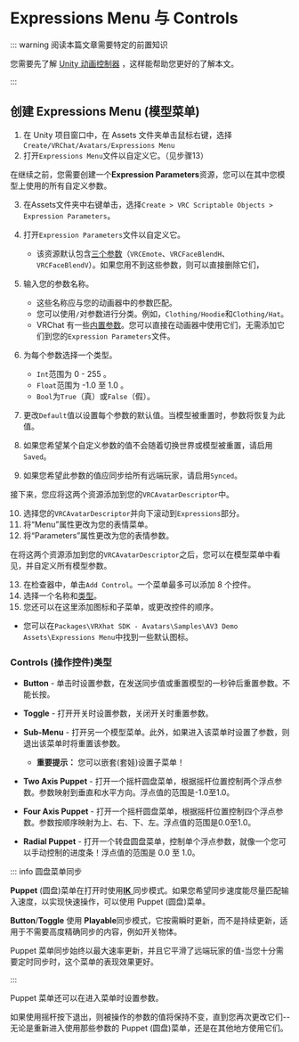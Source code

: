 # Expressions Menu 与 Controls
<!--标题需要再修改-->
::: warning 阅读本篇文章需要特定的前置知识

您需要先了解 [Unity 动画控制器](https://docs.unity3d.com/cn/2019.4/Manual/class-AnimatorController.html) ，这样能帮助您更好的了解本文。

:::

## 创建 Expressions Menu (模型菜单)

1. 在 Unity 项目窗口中，在 Assets 文件夹单击鼠标右键，选择`Create/VRChat/Avatars/Expressions Menu`
2. 打开`Expressions Menu`文件以自定义它。（见步骤13）

在继续之前，您需要创建一个**Expression Parameters**资源，您可以在其中您模型上使用的所有自定义参数。

<!--![默认情况下表情参数的外观。](/img/avatars/animator-parameters/params-default.png)-->

3. 在Assets文件夹中右键单击，选择`Create > VRC Scriptable Objects > Expression Parameters`。
4. 打开`Expression Parameters`文件以自定义它。

    - 该资源默认包含[三个参数](https://creators.vrchat.com/avatars/animator-parameters/#default-av3-aliasing)（`VRCEmote`、`VRCFaceBlendH`、`VRCFaceBlendV`）。如果您用不到这些参数，则可以直接删除它们，
5. 输入您的参数名称。
    - 这些名称应与您的动画器中的参数匹配。
    - 您可以使用`/`对参数进行分类。例如，`Clothing/Hoodie`和`Clothing/Hat`。
    - VRChat 有一些[内置参数](https://creators.vrchat.com/avatars/animator-parameters/#parameters)。您可以直接在动画器中使用它们，无需添加它们到您的`Expression Parameters`文件。
6. 为每个参数选择一个类型。

    - `Int`范围为 0 - 255 。
    - `Float`范围为 -1.0 至 1.0 。
    - `Bool`为`True`（真）或`False`（假）。
7. 更改`Default`值以设置每个参数的默认值。当模型被重置时，参数将恢复为此值。
8. 如果您希望某个自定义参数的值不会随着切换世界或模型被重置，请启用`Saved`。
9. 如果您希望此参数的值应同步给所有远端玩家，请启用`Synced`。

接下来，您应将这两个资源添加到您的`VRCAvatarDescriptor`中。

<!--![默认情况下表情参数的外观。](/img/avatars/animator-parameters/avatar-descriptor-params.png)-->

10. 选择您的`VRCAvatarDescriptor`并向下滚动到`Expressions`部分。
11. 将“Menu”属性更改为您的表情菜单。
12. 将“Parameters”属性更改为您的表情参数。

在将这两个资源添加到您的`VRCAvatarDescriptor`之后，您可以在模型菜单中看见，并自定义所有模型参数。

<!--![默认情况下表情参数的外观。](/img/avatars/animator-parameters/menu-default.png)-->

13. 在检查器中，单击`Add Control`。一个菜单最多可以添加 8 个控件。
14. 选择一个名称和[类型](/avatars/expression-menu-and-controls#types-of-controls)。
15. 您还可以在这里添加图标和子菜单，或更改控件的顺序。
  - 您可以在`Packages\VRXhat SDK - Avatars\Samples\AV3 Demo Assets\Expressions Menu`中找到一些默认图标。

### Controls (操作控件)类型

* **Button** - 单击时设置参数，在发送同步值或重置模型的一秒钟后重置参数。不能长按。
* **Toggle** - 打开开关时设置参数，关闭开关时重置参数。
* **Sub-Menu** - 打开另一个模型菜单。此外，如果进入该菜单时设置了参数，则退出该菜单时将重置该参数。
  * **重要提示：** 您可以嵌套(套娃)设置子菜单！

* **Two Axis Puppet** - 打开一个摇杆圆盘菜单，根据摇杆位置控制两个浮点参数。参数映射到垂直和水平方向。浮点值的范围是-1.0至1.0。
* **Four Axis Puppet** - 打开一个摇杆圆盘菜单，根据摇杆位置控制四个浮点参数。参数按顺序映射为上、右、下、左。浮点值的范围是0.0至1.0。
* **Radial Puppet** - 打开一个转盘圆盘菜单，控制单个浮点参数，就像一个您可以手动控制的进度条！浮点值的范围是 0.0 至 1.0。

::: info 圆盘菜单同步

**Puppet** (圆盘)菜单在打开时使用[**IK** ](/creators.vrchat.com/avatars/animator-parameters#参数同步模式)同步模式。如果您希望同步速度能尽量匹配输入速度，以实现快速操作，可以使用 Puppet (圆盘)菜单。

**Button**/**Toggle** 使用 **Playable**同步模式，它按需瞬时更新，而不是持续更新，适用于不需要高度精确同步的内容，例如开关物体。

Puppet 菜单同步始终以最大速率更新，并且它平滑了远端玩家的值-当您十分需要定时同步时，这个菜单的表现效果更好。

:::

Puppet 菜单还可以在进入菜单时设置参数。

如果使用摇杆按下退出，则被操作的参数的值将保持不变，直到您再次更改它们--无论是重新进入使用那些参数的 Puppet (圆盘)菜单，还是在其他地方使用它们。
<!--是否替换需要再考虑-->
<!--这里批量替换了control，考虑到control在中文社区不是一个常用的概念-->